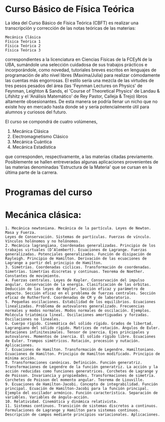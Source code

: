 # Curso Básico de Física Teórica

La idea del Curso Básico de Física Teórica (CBFT) es realizar una transcripción y 
corrección de las notas teóricas de las materias:

    Mecánica Clásica
    Física Teórica 1
    Física Teórica 2
    Física Teórica 3
       
correspondientes a la licenciatura en Ciencias Físicas de la FCEyN de la UBA,
sumándole una selección cuidadosa de sus trabajos prácticos e incorporándole, como
novedad, tutoriales breves escritos en lenguajes de programación de alto nivel libres
(Maxima/Julia) para realizar cómodamente las cuentas más engorrosas. 
El estilo sería una mezcla de las virtudes de tres pesos pesados del área
(las 'Feynman Lectures on Physics' de Feynman, Leighton & Sands, el 'Course of 
Theoretical Physics' de Landau & Lifshitz y el 'Análisis Matemático' de Rey Pastor, 
Calleja & Trejo) libros altamente obsesionantes. 
De esta manera se podría llenar un nicho que no existe hoy en mercado hasta donde sé
y sería potencialmente útil para alumnos y curiosos del futuro.

El curso se compondrá de cuatro volúmenes,

  1. Mecánica Clásica
  2. Electromagnetismo Clásico
  3. Mecánica Cuántica
  4. Mecánica Estadística
 
que corresponden, respectivamente, a las materias citadas previamente. Posiblemente se
hallen entreveradas algunas aplicaciones provenientes de las materias denominadas
'Estructura de la Materia' que se cursan en la última parte de la carrera.

# Programas del curso

# Mecánica clásica:
    1. Mecánica newtoniana. Mecánica de la partícula. Leyes de Newton. Masa y Fuerza. 
    Leyes de Conservación. Sistemas de partículas. Fuerzas de vínculo. Vínculos holónomos y no holónomos.
    2. Mecánica lagrangiana. Coordenadas generalizadas. Principio de los trabajos virtuales (D’Alembert). Ecuaciones de Lagrange. Fuerzas generalizadas. Potenciales generalizados. Función de disipación de Rayleigh. Principio de Hamilton. Derivación de las ecuaciones de Lagrange a partir del principio de Hamilton.
    3. Simetrías. Coordenadas cíclicas. Transformación de coordenadas. Simetrías. Simetrías discretas y continuas. Teorema de Noether. Constantes de movimiento.
    4. Fuerzas centrales. Leyes de Kepler. Conservación del impulso angular. Conservación de la energía. Clasificación de las órbitas. Deducción de las leyes de Kepler. Sección eficaz y parámetro de impacto. Sección eficaz en el problema de fuerzas centrales. Sección eficaz de Rutherford. Coordenadas de CM y de laboratorio.
    5. Pequeñas oscilaciones. Estabilidad de los equilibrios. Ecuaciones linealizadas. Problema de autovalores generalizado. Frecuencias normales y modos normales. Modos normales de oscilación. Ejemplos. Molécula triatómica lineal. Oscilaciones amortiguadas y forzadas. Oscilaciones no lineales.
    6. Cuerpo rígido. Cinemática del sólido rígido. Grados de libertad. Lagrangiano del sólido rígido. Matrices de rotación. Ángulos de Euler. Rotaciones infinitesimales. Tensor de inercia. Ejes principales y autovalores. Momentos de inercia. El sólido rígido libre. Ecuaciones de Euler. Trompos simétricos. Rotación, precesión y nutación. Aplicaciones.
    7. Ecuaciones de Hamilton. Transformación de Legendre. Hamiltoniano. Ecuaciones de Hamilton. Principio de Hamilton modificado. Principio de mínima acción.
    8. Transformaciones canónicas. Definición. Función generatriz. Transformaciones de Legendre de la función generatriz. La acción y la acción reducidas como funciones generatrices. Corchetes de Lagrange y de Poisson. Invariancia y propiedades. Transformaciones de simetría. Corchetes de Poisson del momento angular. Teorema de Liouville.
    9. Ecuaciones de Hamilton-Jacobi. Concepto de integrabilidad. Función principal. Ecuación de Hamilton-Jacobi para la función principal. Ejemplo del oscilador armónico. Función característica. Separación de variables. Variables de ángulo-acción.
    10. Relatividad. Cinemática y dinámica relativista.
    11. Sistemas continuos. Transición de sistemas discretos a continuos. Formulaciones de Lagrange y Hamilton para sistemas continuos. Descripción de campos mediante principios variacionales. Aplicaciones.
